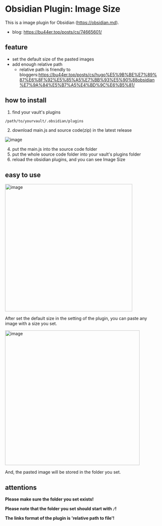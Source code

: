 # Obsidian Plugin: Image Size

This is a image plugin for Obsidian (https://obsidian.md).

- blog: https://bu44er.top/posts/cs/74665601/

## feature

- set the default size of the pasted images
- add enough relative path
    - relative path is friendly to bloggers:https://bu44er.top/posts/cs/hugo%E5%9B%BE%E7%89%87%E6%8F%92%E5%85%A5%E7%BB%93%E5%90%88obsidian%E7%9A%84%E5%B7%A5%E4%BD%9C%E6%B5%81/

## how to install

1. find your vault's plugins
```bash
/path/to/yourvault/.obsidian/plugins
```

2. download main.js and source code(zip) in the latest release

![image](https://github.com/user-attachments/assets/8e4cb829-1a7f-44a4-b8e3-81445c13a722)

4. put the main.js into the source code folder
5. put the whole source code folder into your vault's plugins folder
6. reload the obsidian plugins, and you can see Image Size

## easy to use

<img width="418" alt="image" src="https://github.com/user-attachments/assets/294ce293-aa87-4252-946f-ac766b64b9e1">

After set the default size in the setting of the plugin, you can paste any image with a size you set.

<img width="442" alt="image" src="https://github.com/user-attachments/assets/c8c8ade3-a236-4c39-9244-87130975e1b5">

And, the pasted image will be stored in the folder you set. 

## attentions

**Please make sure the folder you set exists!**

**Please note that the folder you set should start with `/`!**

**The links format of the plugin is 'relative path to file'!**


